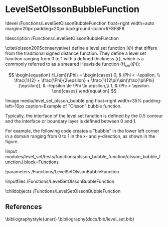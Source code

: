 # LevelSetOlssonBubbleFunction
!devel /Functions/LevelSetOlssonBubbleFunction float=right width=auto margin=20px padding=20px background-color=#F8F8F8

!description /Functions/LevelSetOlssonBubbleFunction

\citet{olsson2005conservative} define a level set function ($\Phi$) that differs from the traditional signed distance function.
They define a level set function ranging from 0 to 1 with a defined thickness ($\epsilon$), which
is a commonly referred to as a smeared Heaviside function ($H_{sm}(\Phi)$):

$$
\begin{equation}
H_{sm}(\Phi) = \begin{cases}
0, & \Phi < -\epsilon, \\
\frac{1}{2} + \frac{\Phi}{2\epsilon} + \frac{1}{2\pi}\sin(\frac{\pi\Phi}{\epsilon}), & -\epsilon \le \Phi \le \epsilon,\\
1, & \Phi > \epsilon.
\end{cases}
\end{equation}
$$

!image media/level_set_olsson_bubble.png float=right width=35% padding-left=10px caption=Example of "Olsson" bubble function.

Typically, the interface of the level set function is defined by the 0.5 contour and the interface or boundary layer is defined between 0 and 1.

For example, the following code creates a "bubble" in the
lower left corner in a domain ranging from 0 to 1 in the x- and y-direction, as shown in the figure.

!input modules/level_set/tests/functions/olsson_bubble_function/olsson_bubble_function.i block=Functions

!parameters /Functions/LevelSetOlssonBubbleFunction

!inputfiles /Functions/LevelSetOlssonBubbleFunction

!childobjects /Functions/LevelSetOlssonBubbleFunction

## References
\bibliographystyle{unsrt}
\bibliography{docs/bib/level_set.bib}
